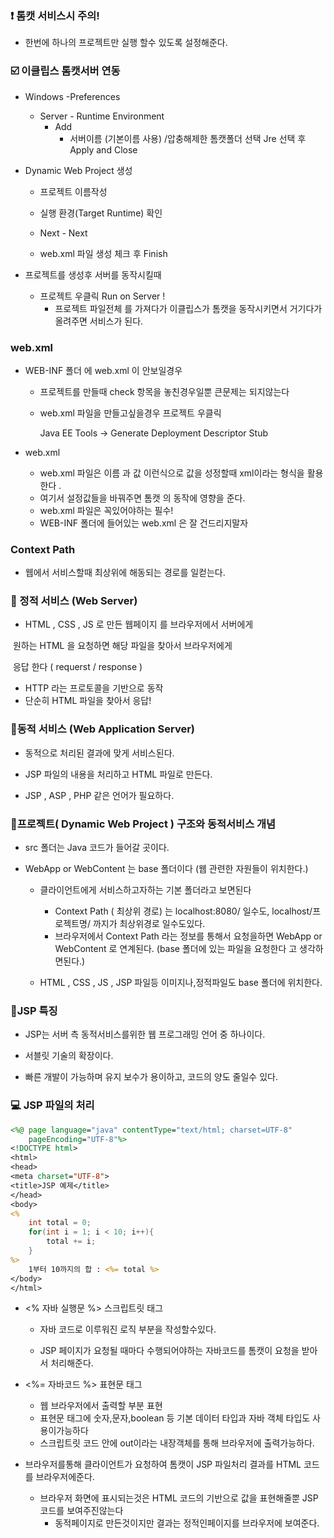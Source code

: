 ### :heavy_exclamation_mark:  톰캣 서비스시 주의!

* 한번에 하나의 프로젝트만 실행 할수 있도록 설정해준다.

  

### :ballot_box_with_check:   이클립스 톰캣서버  연동



* Windows -Preferences

  * Server - Runtime Environment
    * Add
      * 서버이름 (기본이름 사용) /압충해제한 톰캣폴더 선택 Jre 선택 후 Apply and Close

* Dynamic Web Project 생성

  * 프로젝트 이름작성

  * 실행 환경(Target Runtime) 확인

  * Next - Next

  * web.xml 파일 생성 체크 후 Finish

    

* 프로젝트를 생성후 서버를 동작시킬때

  * 프로젝트 우클릭 Run on Server !
    *  프로젝트 파일전체 를 가져다가 이클립스가 톰캣을 동작시키면서 거기다가 올려주면 서비스가 된다.

### web.xml

* WEB-INF 폴더 에 web.xml 이 안보일경우

  * 프로젝트를 만들때 check 항목을 놓친경우일뿐 큰문제는 되지않는다

  * web.xml 파일을 만들고싶을경우 프로젝트 우클릭   

    Java EE Tools  -> Generate Deployment Descriptor Stub

* web.xml 

  * web.xml 파일은 이름 과 값 이런식으로 값을 성정할때 xml이라는 형식을 활용한다 .
  * 여기서 설정값들을 바꿔주면 톰캣 의 동작에 영향을 준다.
  * web.xml 파일은 꼭있어야하는 필수!
  * WEB-INF 폴더에 들어있는 web.xml 은 잘 건드리지말자

### Context Path

* 웹에서 서비스할때 최상위에 해동되는 경로를 일컫는다.

### :small_orange_diamond: 정적 서비스 (Web Server)

* HTML , CSS , JS 로 만든 웹페이지 를 브라우저에서 서버에게

​      원하는 HTML 을 요청하면 해당 파일을 찾아서 브라우저에게

​	  응답 한다 ( requerst / response )

* HTTP 라는 프로토콜을 기반으로 동작
* 단순히 HTML 파일을 찾아서 응답!

### :small_blue_diamond:동적 서비스 (Web Application Server)

* 동적으로 처리된 결과에 맞게 서비스된다.

* JSP 파일의 내용을 처리하고 HTML 파일로 만든다.

* JSP , ASP , PHP 같은 언어가 필요하다.

  

### :star2:프로젝트( Dynamic Web Project ) 구조와 동적서비스 개념



* src 폴더는 Java 코드가 들어갈 곳이다.

* WebApp or WebContent 는 base 폴더이다 (웹 관련한  자원들이 위치한다.)

  * 클라이언트에게 서비스하고자하는 기본 폴더라고 보면된다
    * Context Path ( 최상위 경로) 는 localhost:8080/ 일수도, localhost/프로젝트명/ 까지가 최상위경로 일수도있다.
    * 브라우저에서 Context Path 라는 정보를 통해서 요청을하면  WebApp or WebContent 로 연계된다. (base 폴더에 있는 파일을 요청한다 고 생각하면된다.)

  * HTML , CSS , JS , JSP 파일등 이미지나,정적파일도 base 폴더에 위치한다.

### :rocket:JSP 특징

* JSP는 서버 측 동적서비스를위한  웹 프로그래밍 언어 중 하나이다.

* 서블릿 기술의 확장이다.

* 빠른 개발이 가능하며 유지 보수가 용이하고, 코드의 양도 줄일수 있다.

  

### :computer:  JSP 파일의 처리

```jsp
<%@ page language="java" contentType="text/html; charset=UTF-8"
    pageEncoding="UTF-8"%>
<!DOCTYPE html>
<html>
<head>
<meta charset="UTF-8">
<title>JSP 예제</title>
</head>
<body>
<%
	int total = 0;
	for(int i = 1; i < 10; i++){
		total += i;
	}
%>
	1부터 10까지의 합 : <%= total %>
</body>
</html>
```

* <%  자바 실행문 %>  스크립트릿 태그 

  * 자바 코드로 이루워진 로직 부분을 작성할수있다.

  * JSP 페이지가 요청될 때마다 수행되어야하는 자바코드를 톰캣이 요청을 받아서 처리해준다.

    

* <%= 자바코드 %> 표현문 태그

  * 웹 브라우저에서 출력할 부분 표현
  * 표현문 태그에 숫자,문자,boolean 등 기본 데이터 타입과 자바 객체 타입도 사용이가능하다
  * 스크립트릿 코드 안에 out이라는 내장객체를 통해 브라우저에 출력가능하다.

* 브라우저를통해 클라이언트가 요청하여 톰캣이 JSP 파일처리 결과를  HTML 코드를 브라우저에준다.  

  * 브라우저 화면에 표시되는것은 HTML 코드의 기반으로 값을 표현해줄뿐 JSP 코드를 보여주진않는다
    * 동적페이지로 만든것이지만 결과는 정적인페이지를 브라우저에 보여준다.
